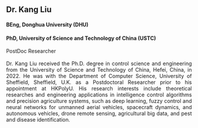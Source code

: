 ## Dr. Kang Liu
#### BEng, Donghua University (DHU)
#### PhD, University of Science and Technology of China (USTC)

<div align="justify">
PostDoc Researcher
<br/><br/>
Dr. Kang Liu received the Ph.D. degree in control science and engineering from the University of Science and Technology of China, Hefei, China, in 2022. He was with the Department of Computer Science, University of Sheffield, Sheffield, U.K. as a Postdoctoral Researcher prior to his appointment at HKPolyU. His research interests include theoretical researches and engineering applications in intelligence control algorithms and precision agriculture systems, such as deep learning, fuzzy control and neural networks for unmanned aerial vehicles, spacecraft dynamics, and autonomous vehicles, drone remote sensing, agricultural big data, and pest and disease identification.
</div>
